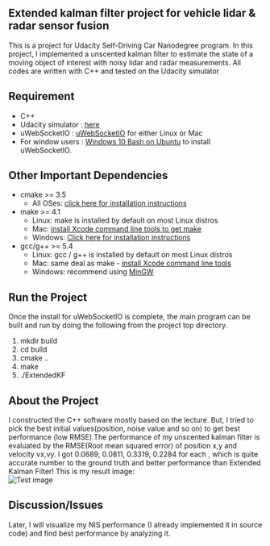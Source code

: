 ## Extended kalman filter project for vehicle lidar & radar sensor fusion
This is a project for Udacity Self-Driving Car Nanodegree program. In this project, I implemented a unscented kalman filter to estimate the state of a moving object of interest with noisy lidar and radar measurements. All codes are written with C++ and tested on the Udacity simulator 

## Requirement 
- C++
- Udacity simulator : [here](https://github.com/udacity/self-driving-car-sim/releases)
- uWebSocketIO : [uWebSocketIO](https://github.com/uWebSockets/uWebSockets) for either Linux or Mac
- For window users : [Windows 10 Bash on Ubuntu](https://www.howtogeek.com/249966/how-to-install-and-use-the-linux-bash-shell-on-windows-10/) to install uWebSocketIO. 

## Other Important Dependencies
* cmake >= 3.5
  * All OSes: [click here for installation instructions](https://cmake.org/install/)
* make >= 4.1
  * Linux: make is installed by default on most Linux distros
  * Mac: [install Xcode command line tools to get make](https://developer.apple.com/xcode/features/)
  * Windows: [Click here for installation instructions](http://gnuwin32.sourceforge.net/packages/make.htm)
* gcc/g++ >= 5.4
  * Linux: gcc / g++ is installed by default on most Linux distros
  * Mac: same deal as make - [install Xcode command line tools](https://developer.apple.com/xcode/features/)
  * Windows: recommend using [MinGW](http://www.mingw.org/)

## Run the Project 
Once the install for uWebSocketIO is complete, the main program can be built and run by doing the following from the project top directory.

1. mkdir build
2. cd build
3. cmake ..
4. make
5. ./ExtendedKF

## About the Project 
I constructed the C++ software mostly based on the lecture. But, I tried to pick the best initial values(position, noise value and so on) to get best performance (low RMSE).The performance of my unscented kalman filter is evaluated by the RMSE(Root mean squared error) of position x,y and velocity vx,vy. I got 0.0689, 0.0811, 0.3319, 0.2284 for each , which is quite accurate number to the ground truth and better performance than Extended Kalman Filter! 
This is my result image:  
![Test image](https://github.com/KHKANG36/Unscenteded-Kalman-Filter-Project/blob/master/dataset1.png)


## Discussion/Issues 
Later, I will visualize my NIS performance (I already implemented it in source code) and find best performance by analyzing it. 
